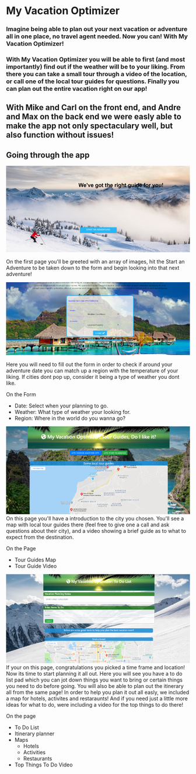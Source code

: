 # My Vacation Optimizer

### Imagine being able to plan out your next vacation or adventure all in one place, no travel agent needed. Now you can! With My Vacation Optimizer!

### With My Vacation Optimizer you will be able to first (and most importantly) find out if the weather will be to your liking. From there you can take a small tour through a video of the location, or call one of the local tour guides for questions. Finally you can plan out the entire vacation right on our app!

## With **Mike** and **Carl** on the front end, and **Andre** and **Max** on the back end we were easly able to make the app not only spectaculary well, but also function without issues!

## Going through the app

![Home Page](assets\imgs\homepage.png "Home Page")

On the first page you'll be greeted with an array of images, hit the Start an Adventure to be taken down to the form and begin looking into that next adventure!

![Form](assets\imgs\formpage.png "Form")

Here you will need to fill out the form in order to check if around your adventure date you can match up a region with the temperature of your liking. If cities dont pop up, consider it being a type of weather you dont like.

On the Form
* Date: Select when your planning to go.
* Weather: What type of weather your looking for.
* Region: Where in the world do you wanna go?

![Second Page](assets\imgs\secondpage.png "Tour Page")
On this page you'll have a introduction to the city you chosen. You'll see a map with local tour guides there (feel free to give one a call and ask questions about their city), and a video showing a brief guide as to what to expect from the destination.

On the Page
* Tour Guides Map
* Tour Guide Video

![Planning Page](assets\imgs\thirdpage.png "Time to Plan")
If your on this page, congratulations you picked a time frame and location! Now its time to start planning it all out. Here you will see you have a to do list pad which you can jot down things you want to bring or certain things you need to do before going. You will also be able to plan out the itinerary all from the same page! In order to help you plan it out all easly, we included a map for hotels, activites and restaraunts! And if you need just a little more ideas for what to do, were including a video for the top things to do there!

On the page
* To Do List
* Itinerary planner
* Maps
    * Hotels
    * Activities
    * Restaurants
* Top Things To Do Video
